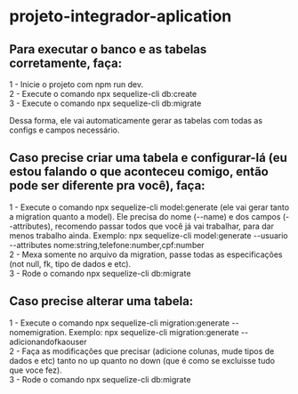 # projeto-integrador-aplication

## Para executar o banco e as tabelas corretamente, faça: 
1 - Inicie o projeto com npm run dev. <br>
2 - Execute o comando npx sequelize-cli db:create <br>
3 - Execute o comando npx sequelize-cli db:migrate <br>

Dessa forma, ele vai automaticamente gerar as tabelas com todas as configs e campos necessário. <br>
## Caso precise criar uma tabela e configurar-lá (eu estou falando o que aconteceu comigo, então pode ser diferente pra você), faça: <br>
1 - Execute o comando npx sequelize-cli model:generate (ele vai gerar tanto a migration quanto a model). Ele precisa do nome (--name) e dos campos (--attributes), recomendo passar todos que você já vai trabalhar, para dar menos trabalho ainda. Exemplo: npx sequelize-cli model:generate --usuario --attributes nome:string,telefone:number,cpf:number <br>
2 - Mexa somente no arquivo da migration, passe todas as especificações (not null, fk, tipo de dados e etc). <br>
3 - Rode o comando npx sequelize-cli db:migrate <br> 

## Caso precise alterar uma tabela: 
1 - Execute o comando npx sequelize-cli migration:generate --nomemigration. Exemplo: npx sequelize-cli migration:generate --adicionandofkaouser  <br>
2 - Faça as modificações que precisar (adicione colunas, mude tipos de dados e etc) tanto no up quanto no down (que é como se excluisse tudo que voce fez). <br>
3 - Rode o comando npx sequelize-cli db:migrate <br>
